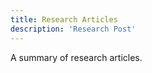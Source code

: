 ```yaml
---
title: Research Articles
description: 'Research Post'
---
```


A summary of research articles.

<!--more-->
